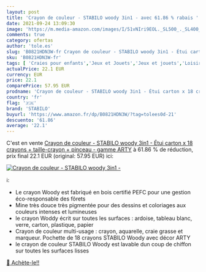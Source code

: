 ```yaml
---
layout: post
title: 'Crayon de couleur - STABILO woody 3in1 - avec 61.86 % rabais '
date: 2021-09-24 13:09:30
image: 'https://m.media-amazon.com/images/I/51vNIri9EOL._SL500_._SL400_.jpg'
comments: true
category: ofertas
author: 'tole.es'
slug: 'B0821HDN3W-fr Crayon de couleur - STABILO woody 3in1 - Étui carton x 18...'
sku: 'B0821HDN3W-fr'
tags: [ 'Craies pour enfants','Jeux et Jouets','Jeux et jouets','Loisirs créatifs','Matériaux de dessin et de peinture','stabilo', ]
actualPrice: 22.1 EUR
currency: EUR
price: 22.1
comparePrice: 57.95 EUR
prodname: 'Crayon de couleur - STABILO woody 3in1 - Étui carton x 18 crayons + taille-crayon + pinceau - gamme ARTY'
country: 'fr'
flag: '🇫🇷'
brand: 'STABILO'
buyurl: 'https://www.amazon.fr/dp/B0821HDN3W/?tag=tolees0d-21'
descuento: '61.86'
average: '22.1'
---
```


C'est en vente [Crayon de couleur - STABILO woody 3in1 - Étui carton x 18 crayons + taille-crayon + pinceau - gamme ARTY](https://www.amazon.fr/dp/B0821HDN3W/?tag=tolees0d-21)  à  61.86 % de réduction, prix final  22.1 EUR (original: 57.95 EUR) ici:

[![Crayon de couleur - STABILO woody 3in1 -](https://m.media-amazon.com/images/I/51vNIri9EOL._SL500_._SL400_.jpg)](https://www.amazon.fr/dp/B0821HDN3W/?tag=tolees0d-21)

ℹ️:

- Le crayon Woody est fabriqué en bois certifié PEFC pour une gestion éco-responsable des fôrets
- Mine très douce très pigmentée pour des dessins et coloriages aux couleurs intenses et lumineuses
- le crayon Woddy écrit sur toutes les surfaces : ardoise, tableau blanc, verre, carton, plastique, papier
- Crayon de couleur multi-usage : crayon, aquarelle, craie grasse et marqueur. Pochette de 18 crayons STABILO Woody avec décor ARTY
- le crayon de couleur STABILO Woody est lavable dun coup de chiffon sur toutes les surfaces lisses

[🛒 Achète-le!!](https://www.amazon.fr/dp/B0821HDN3W/?tag=tolees0d-21)
